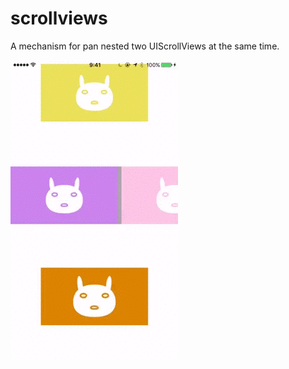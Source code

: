 # scrollviews

A mechanism for pan nested two UIScrollViews at the same time.

<img src="gif.gif" alt="gif" title="gif" width="268" height="480" />